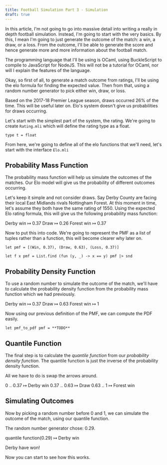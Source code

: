 ```yaml
---
title: Football Simulation Part 3 - Simulation
draft: true
---
```


In this article, I'm not going to go into massive detail into writing a really
in depth football simulation. Instead, I'm going to start with the very basics.
By this, I mean I'm going to just generate the outcome of the match: a win, a
draw, or a loss. From the outcome, I'll be able to generate the score and hence
generate more and more information about the football match.

The programming language that I'll be using is OCaml, using BuckleScript to
compile to JavaScript for NodeJS. This will not be a tutorial for OCaml, nor
will I explain the features of the language.

Okay, so first of all, to generate a match outcome from ratings, I'll be using
the elo formula for finding the expected value. Then from that, using a random
number generator to pick either win, draw, or loss.

Based on the 2017-18 Premier League season, draws occurred 26% of the time. This
will be useful later on. Elo's system doesn't give us probabilities for draws
occurring.

Let's start with the simplest part of the system, the rating. We're going to
create `Rating.mli` which will define the rating type as a float.

```
type t = float
```

From here, we're going to define all of the elo functions that we'll need, let's
start with the interface `Elo.mli`

## Probability Mass Function

The probability mass function will help us simulate the outcomes of the matches.
Our Elo model will give us the probability of different outcomes occurring.

Let's keep it simple and not consider draws. Say Derby County are
facing their local East Midlands rivals Nottingham Forest. At this moment in
time, let's assume they both have the same rating of 1550. Using the expected
Elo rating formula, this will give us the following probability mass function:

Derby win ↦ 0.37
Draw ↦ 0.26
Forest win ↦ 0.37

Now to put this into code. We're going to represent the PMF as a list of tuples
rather than a function, this will become clearer why later on.

```
let pmf = [(Win, 0.37), (Draw, 0.63), (Loss, 0.37)]

let f x pmf = List.find (fun (y, _) -> x == y) pmf |> snd
```

## Probability Density Function

To use a random number to simulate the outcome of the match, we'll have to
calculate the probability density function from the probability mass function
which we had previously.

Derby win ↦ 0.37
Draw ↦ 0.63
Forest win ↦ 1

Now using our previous definition of the PMF, we can compute the PDF easily.

```
let pmf_to_pdf pmf = **TODO**
```

## Quantile Function

The final step is to calculate the *quantile function* from our *probability
density function*. The quantile function is just the inverse of the probability
density function.

All we have to do is swap the arrows around.

0 .. 0.37 ↦ Derby win
0.37 .. 0.63 ↦ Draw
0.63 .. 1 ↦ Forest win

## Simulating Outcomes

Now by picking a random number before 0 and 1, we can simulate the outcome of
the match, using our quantile function.

The random number generator chose: 0.29.

quantile function(0.29) ↦ Derby win

Derby have won!

Now you can start to see how this works.
